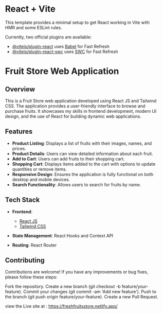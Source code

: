 # React + Vite

This template provides a minimal setup to get React working in Vite with HMR and some ESLint rules.

Currently, two official plugins are available:

- [@vitejs/plugin-react](https://github.com/vitejs/vite-plugin-react/blob/main/packages/plugin-react/README.md) uses [Babel](https://babeljs.io/) for Fast Refresh
- [@vitejs/plugin-react-swc](https://github.com/vitejs/vite-plugin-react-swc) uses [SWC](https://swc.rs/) for Fast Refresh

# Fruit Store Web Application

## Overview

This is a Fruit Store web application developed using React JS and Tailwind CSS. The application provides a user-friendly interface to browse and purchase fruits. It showcases my skills in frontend development, modern UI design, and the use of React for building dynamic web applications.

## Features

- **Product Listing**: Displays a list of fruits with their images, names, and prices.
- **Product Details**: Users can view detailed information about each fruit.
- **Add to Cart**: Users can add fruits to their shopping cart.
- **Shopping Cart**: Displays items added to the cart with options to update quantities or remove items.
- **Responsive Design**: Ensures the application is fully functional on both desktop and mobile devices.
- **Search Functionality**: Allows users to search for fruits by name.

## Tech Stack

- **Frontend**: 
  - [React JS](https://reactjs.org/)
  - [Tailwind CSS](https://tailwindcss.com/)

- **State Management**: React Hooks and Context API

- **Routing**: React Router


## Contributing
Contributions are welcome! If you have any improvements or bug fixes, please follow these steps:

Fork the repository.
Create a new branch (git checkout -b feature/your-feature).
Commit your changes (git commit -am 'Add new feature').
Push to the branch (git push origin feature/your-feature).
Create a new Pull Request.

view the Live site at : https://freshfruitsstore.netlify.app/

